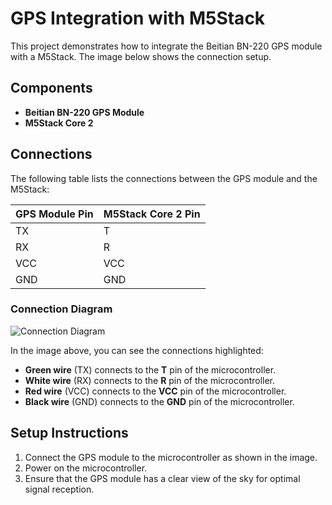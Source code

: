 # GPS Integration with M5Stack

This project demonstrates how to integrate the Beitian BN-220 GPS module with a M5Stack. The image below shows the connection setup.

## Components

- **Beitian BN-220 GPS Module**
- **M5Stack Core 2**

## Connections

The following table lists the connections between the GPS module and the M5Stack:

| GPS Module Pin | M5Stack Core 2 Pin  |
| -------------- | ------------------- |
| TX             | T                   |
| RX             | R                   |
| VCC            | VCC                 |
| GND            | GND                 |

### Connection Diagram

![Connection Diagram](./image.jpg)

In the image above, you can see the connections highlighted:
- **Green wire** (TX) connects to the **T** pin of the microcontroller.
- **White wire** (RX) connects to the **R** pin of the microcontroller.
- **Red wire** (VCC) connects to the **VCC** pin of the microcontroller.
- **Black wire** (GND) connects to the **GND** pin of the microcontroller.

## Setup Instructions

1. Connect the GPS module to the microcontroller as shown in the image.
2. Power on the microcontroller.
3. Ensure that the GPS module has a clear view of the sky for optimal signal reception.